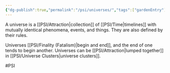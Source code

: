 ```yaml
---
{"dg-publish":true,"permalink":"/psi/universes/","tags":["gardenEntry"]}
---
```


A universe is a [[PSI/Attraction\|collection]] of [[PSI/Time\|timelines]] with mutually identical phenomena, events, and things. They are also defined by their rules. 

Universes [[PSI/Finality (Fatalism)\|begin and end]], and the end of one tends to begin another. Universes can be [[PSI/Attraction\|lumped together]] in [[PSI/Universe Clusters\|universe clusters]].



#PSI 
